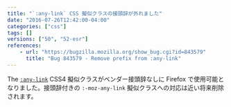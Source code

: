 ```yaml
---
title: "`:any-link` CSS 擬似クラスの接頭辞が外れました"
date: "2016-07-26T12:42:00-04:00"
categories: ["css"]
tags: []
versions: ["50", "52-esr"]
references:
    - url: "https://bugzilla.mozilla.org/show_bug.cgi?id=843579"
      title: "Bug 843579 - Remove prefix from :any-link"
---
```

The [`:any-link`](https://developer.mozilla.org/docs/Web/CSS/:any-link) CSS4 擬似クラスがベンダー接頭辞なしに Firefox で使用可能となりました。接頭辞付きの `:-moz-any-link` 擬似クラスへの対応は近い将来削除されます。
